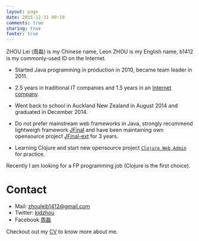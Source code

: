 ```yaml
---
layout: page
date: 2015-12-31 00:10
comments: true
sharing: true
footer: true
---
```


ZHOU Lei (周磊) is my Chinese name, Leon ZHOU is my English name, b1412 is my commonly-used ID on the Internet.

* Started Java programming in production in 2010, became team leader in 2011.

* 2.5 years in traditional IT companies and 1.5 years in an [Internet company](http://uflyfan.com "http://uflyfan.com").

* Went back to school in Auckland New Zealand in August 2014 and graduated in December 2014.

* Do not prefer mainstream web frameworks in Java, strongly recommend lightweigh framework [JFinal](http://www.jfinal.com "http://www.jfinal.com") and have been maintaining  own opensource project [JFinal-ext](https://github.com/b1412/jfinal-ext "https://github.com/b1412/jfinal-ext") for 3 years.

* Learning Clojure and start new opensource project [`Clojure Web Admin`](https://github.com/b1412/clojure-web-admin "A metadata-driven clojure(script)-based web admin app") for practice.


Recently I am looking for a FP programming job (Clojure is the first choice).



Contact
===
* Mail: zhouleib1412@gmail.com
* Twitter: [kidzhou](https://twitter.com/kidzhou)
* Facebook [周磊](https://www.facebook.com/profile.php?id=100007909062468)

Checkout out my  [CV](/cv) to know more about me.

